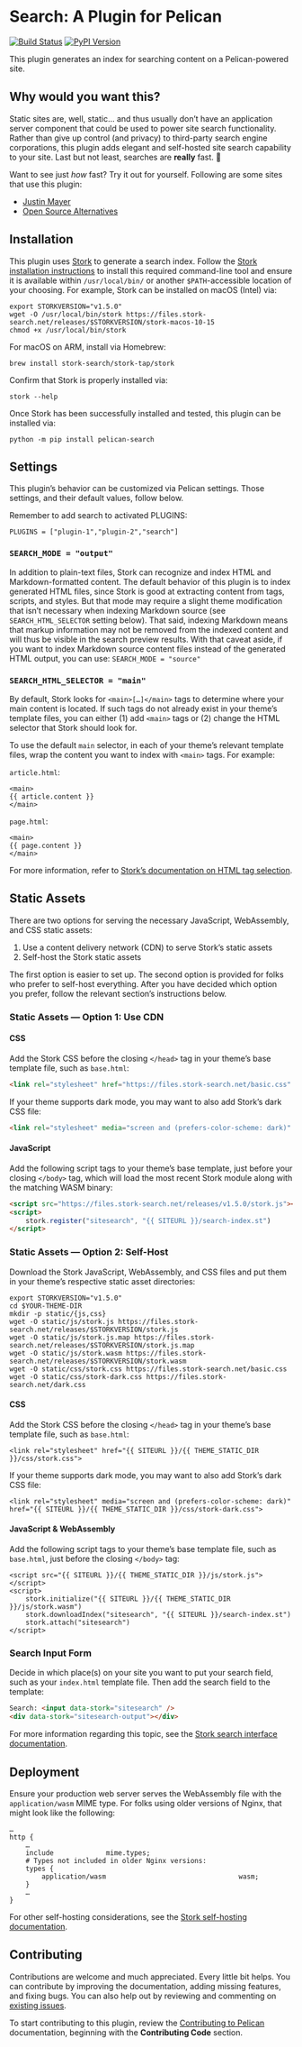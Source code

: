 # Search: A Plugin for Pelican

[![Build Status](https://img.shields.io/github/actions/workflow/status/pelican-plugins/search/main.yml?branch=main)](https://github.com/pelican-plugins/search/actions)
[![PyPI Version](https://img.shields.io/pypi/v/pelican-search)](https://pypi.org/project/pelican-search/)

This plugin generates an index for searching content on a Pelican-powered site.


## Why would you want this?

Static sites are, well, static… and thus usually don’t have an application server component that could be used to power site search functionality. Rather than give up control (and privacy) to third-party search engine corporations, this plugin adds elegant and self-hosted site search capability to your site. Last but not least, searches are **really** fast. 🚀

Want to see just _how_ fast? Try it out for yourself. Following are some sites that use this plugin:

* [Justin Mayer](https://justinmayer.com)
* [Open Source Alternatives](https://opensourcealternatives.org)


## Installation

This plugin uses [Stork](https://stork-search.net/) to generate a search index. Follow the [Stork installation instructions](https://stork-search.net/docs/install) to install this required command-line tool and ensure it is available within `/usr/local/bin/` or another `$PATH`-accessible location of your choosing. For example, Stork can be installed on macOS (Intel) via:

    export STORKVERSION="v1.5.0"
    wget -O /usr/local/bin/stork https://files.stork-search.net/releases/$STORKVERSION/stork-macos-10-15
    chmod +x /usr/local/bin/stork

For macOS on ARM, install via Homebrew:

    brew install stork-search/stork-tap/stork

Confirm that Stork is properly installed via:

    stork --help

Once Stork has been successfully installed and tested, this plugin can be installed via:

    python -m pip install pelican-search


## Settings

This plugin’s behavior can be customized via Pelican settings. Those settings, and their default values, follow below.

Remember to add search to activated PLUGINS:

`PLUGINS = ["plugin-1","plugin-2","search"]`

### `SEARCH_MODE = "output"`

In addition to plain-text files, Stork can recognize and index HTML and Markdown-formatted content. The default behavior of this plugin is to index generated HTML files, since Stork is good at extracting content from tags, scripts, and styles. But that mode may require a slight theme modification that isn’t necessary when indexing Markdown source (see `SEARCH_HTML_SELECTOR` setting below). That said, indexing Markdown means that markup information may not be removed from the indexed content and will thus be visible in the search preview results. With that caveat aside, if you want to index Markdown source content files instead of the generated HTML output, you can use: `SEARCH_MODE = "source"`

### `SEARCH_HTML_SELECTOR = "main"`

By default, Stork looks for `<main>[…]</main>` tags to determine where your main content is located. If such tags do not already exist in your theme’s template files, you can either (1) add `<main>` tags or (2) change the HTML selector that Stork should look for.

To use the default `main` selector, in each of your theme’s relevant template files, wrap the content you want to index with `<main>` tags. For example:

`article.html`:

```jinja
<main>
{{ article.content }}
</main>
```

`page.html`:

```jinja
<main>
{{ page.content }}
</main>

```

For more information, refer to [Stork’s documentation on HTML tag selection](https://stork-search.net/docs/html).


## Static Assets

There are two options for serving the necessary JavaScript, WebAssembly, and CSS static assets:

1. Use a content delivery network (CDN) to serve Stork’s static assets
2. Self-host the Stork static assets

The first option is easier to set up. The second option is provided for folks who prefer to self-host everything. After you have decided which option you prefer, follow the relevant section’s instructions below.

### Static Assets — Option 1: Use CDN

#### CSS

Add the Stork CSS before the closing `</head>` tag in your theme’s base template file, such as `base.html`:

```html
<link rel="stylesheet" href="https://files.stork-search.net/basic.css" />
```

If your theme supports dark mode, you may want to also add Stork’s dark CSS file:

```html
<link rel="stylesheet" media="screen and (prefers-color-scheme: dark)" href="https://files.stork-search.net/dark.css">
```

#### JavaScript

Add the following script tags to your theme’s base template, just before your closing `</body>` tag, which will load the most recent Stork module along with the matching WASM binary:

```html
<script src="https://files.stork-search.net/releases/v1.5.0/stork.js"></script>
<script>
    stork.register("sitesearch", "{{ SITEURL }}/search-index.st")
</script>
```

### Static Assets — Option 2: Self-Host

Download the Stork JavaScript, WebAssembly, and CSS files and put them in your theme’s respective static asset directories:

```shell
export STORKVERSION="v1.5.0"
cd $YOUR-THEME-DIR
mkdir -p static/{js,css}
wget -O static/js/stork.js https://files.stork-search.net/releases/$STORKVERSION/stork.js
wget -O static/js/stork.js.map https://files.stork-search.net/releases/$STORKVERSION/stork.js.map
wget -O static/js/stork.wasm https://files.stork-search.net/releases/$STORKVERSION/stork.wasm
wget -O static/css/stork.css https://files.stork-search.net/basic.css
wget -O static/css/stork-dark.css https://files.stork-search.net/dark.css
```

#### CSS

Add the Stork CSS before the closing `</head>` tag in your theme’s base template file, such as `base.html`:

```jinja
<link rel="stylesheet" href="{{ SITEURL }}/{{ THEME_STATIC_DIR }}/css/stork.css">
```

If your theme supports dark mode, you may want to also add Stork’s dark CSS file:

```jinja
<link rel="stylesheet" media="screen and (prefers-color-scheme: dark)" href="{{ SITEURL }}/{{ THEME_STATIC_DIR }}/css/stork-dark.css">
```

#### JavaScript & WebAssembly

Add the following script tags to your theme’s base template file, such as `base.html`, just before the closing `</body>` tag:

```jinja
<script src="{{ SITEURL }}/{{ THEME_STATIC_DIR }}/js/stork.js"></script>
<script>
    stork.initialize("{{ SITEURL }}/{{ THEME_STATIC_DIR }}/js/stork.wasm")
    stork.downloadIndex("sitesearch", "{{ SITEURL }}/search-index.st")
    stork.attach("sitesearch")
</script>
```

### Search Input Form

Decide in which place(s) on your site you want to put your search field, such as your `index.html` template file. Then add the search field to the template:

```html
Search: <input data-stork="sitesearch" />
<div data-stork="sitesearch-output"></div>
```

For more information regarding this topic, see the [Stork search interface documentation](https://stork-search.net/docs/interface).


## Deployment

Ensure your production web server serves the WebAssembly file with the `application/wasm` MIME type. For folks using older versions of Nginx, that might look like the following:

```nginx
…
http {
    …
    include             mime.types;
    # Types not included in older Nginx versions:
    types {
        application/wasm                                 wasm;
    }
    …
}
```

For other self-hosting considerations, see the [Stork self-hosting documentation](https://stork-search.net/docs/self-hosting).


## Contributing

Contributions are welcome and much appreciated. Every little bit helps. You can contribute by improving the documentation, adding missing features, and fixing bugs. You can also help out by reviewing and commenting on [existing issues][].

To start contributing to this plugin, review the [Contributing to Pelican][] documentation, beginning with the **Contributing Code** section.

[existing issues]: https://github.com/pelican-plugins/search/issues
[Contributing to Pelican]: https://docs.getpelican.com/en/latest/contribute.html

